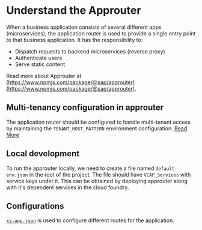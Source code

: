 # Understand the Approuter

When a business application consists of several different apps (microservices), the application router is used to provide a single entry point to that business application. It has the responsibility to:

- Dispatch requests to backend microservices (reverse proxy)
- Authenticate users
- Serve static content

Read more about Approuter at [https://www.npmjs.com/package/@sap/approuter](https://www.npmjs.com/package/@sap/approuter).  

## Multi-tenancy configuration in approuter
The application router should be configured to handle multi-tenant access by maintaining the `TENANT_HOST_PATTERN` environment configuration.
[Read More](https://www.npmjs.com/package/@sap/approuter#saas-application-registration-in-cloud-foundry)

## Local development
To run the approuter locally, we need to create a file named `default-env.json` in the root of the project. The file should have `VCAP_Services` with service keys under it. 
This can be obtained by deploying approuter along with it's dependent services in the cloud foundry.

## Configurations
[`xs-app.json`](https://www.npmjs.com/package/@sap/approuter#xs-appjson-configuration-file) is used to configure different routes for the application.
